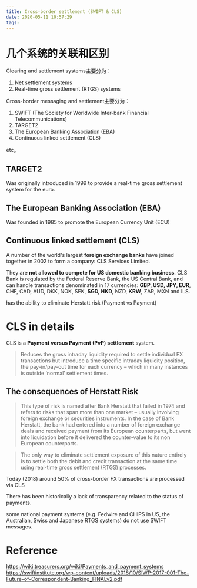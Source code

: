 ```yaml
---
title: Cross-border settlement (SWIFT & CLS)
date: 2020-05-11 10:57:29
tags:
---
```


# 几个系统的关联和区别

Clearing and settlement systems主要分为：

1. Net settlement systems
1. Real-time gross settlement (RTGS) systems

Cross-border messaging and settlement主要分为：

1. SWIFT (The Society for Worldwide Inter-bank Financial Telecommunications)
1. TARGET2
1. The European Banking Association (EBA)
1. Continuous linked settlement (CLS)
 
etc。
 
## TARGET2
 
Was originally introduced in 1999 to provide a real-time gross settlement system for the euro.
 
## The European Banking Association (EBA)
 
Was founded in 1985 to promote the European Currency Unit (ECU) 

## Continuous linked settlement (CLS)

A number of the world's largest __foreign exchange banks__ have joined together in 2002 to form a company: CLS Services Limited. 

They are __not allowed to compete for US domestic banking business__. CLS Bank is regulated by the Federal Reserve Bank, the US Central Bank, and can handle transactions denominated in 17 currencies: __GBP, USD, JPY, EUR__, CHF, CAD, AUD, DKK, NOK, SEK, __SGD, HKD__, NZD, __KRW__, ZAR, MXN and ILS.

has the ability to eliminate Herstatt risk (Payment vs Payment)

# CLS in details

CLS is a __Payment versus Payment (PvP) settlement__ system.

> Reduces the gross intraday liquidity required to settle individual FX transactions
> but introduce a time specific intraday liquidity position, the pay-in/pay-out time for each currency – which in many instances is outside ‘normal’ settlement times. 

## The consequences of Herstatt Risk

> This type of risk is named after Bank Herstatt that failed in 1974 and refers to risks that span more than one market – usually involving foreign exchange or securities instruments. 
> In the case of Bank Herstatt, the bank had entered into a number of foreign exchange deals and received payment from its European counterparts, but went into liquidation before it delivered the counter-value to its non European counterparts. 

> The only way to eliminate settlement exposure of this nature entirely is to settle both the debit and credit transaction at the same time using real-time gross settlement (RTGS) processes.

Today (2018) around 50% of cross-border FX transactions are processed via CLS

There has been historically a lack of transparency related to the status of payments. 

some national payment systems (e.g. Fedwire and CHIPS in US, the Australian, Swiss and Japanese RTGS systems) do not use SWIFT messages.

# Reference

https://wiki.treasurers.org/wiki/Payments_and_payment_systems
https://swiftinstitute.org/wp-content/uploads/2018/10/SIWP-2017-001-The-Future-of-Correspondent-Banking_FINALv2.pdf